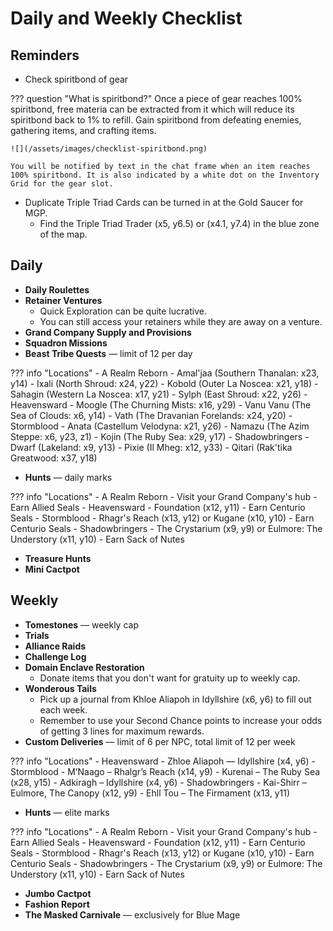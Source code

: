 # Daily and Weekly Checklist

## Reminders

- Check spiritbond of gear

??? question "What is spiritbond?"
    Once a piece of gear reaches 100% spiritbond, free materia can be extracted from it which will reduce its spiritbond back to 1% to refill. Gain spiritbond from defeating enemies, gathering items, and crafting items.

    ![](/assets/images/checklist-spiritbond.png)

    You will be notified by text in the chat frame when an item reaches 100% spiritbond. It is also indicated by a white dot on the Inventory Grid for the gear slot.

- Duplicate Triple Triad Cards can be turned in at the Gold Saucer for MGP.
    - Find the Triple Triad Trader (x5, y6.5) or (x4.1, y7.4) in the blue zone of the map.

## Daily

- **Daily Roulettes**
- **Retainer Ventures**
     - Quick Exploration can be quite lucrative.
     - You can still access your retainers while they are away on a venture.
- **Grand Company Supply and Provisions**
- **Squadron Missions**
- **Beast Tribe Quests** — limit of 12 per day

??? info "Locations"
    - A Realm Reborn
        - Amal'jaa (Southern Thanalan: x23, y14)
        - Ixali (North Shroud: x24, y22)
        - Kobold (Outer La Noscea: x21, y18)
        - Sahagin (Western La Noscea: x17, y21)
        - Sylph (East Shroud: x22, y26)
    - Heavensward
        - Moogle (The Churning Mists: x16, y29)
        - Vanu Vanu (The Sea of Clouds: x6, y14)
        - Vath (The Dravanian Forelands: x24, y20)
    - Stormblood
        - Anata (Castellum Velodyna: x21, y26)
        - Namazu (The Azim Steppe: x6, y23, z1)
        - Kojin (The Ruby Sea: x29, y17)
    - Shadowbringers
        - Dwarf (Lakeland: x9, y13)
        - Pixie (Il Mheg: x12, y33)
        - Qitari (Rak'tika Greatwood: x37, y18)

- **Hunts** — daily marks

??? info "Locations"
    - A Realm Reborn
        - Visit your Grand Company's hub
        - Earn Allied Seals
    - Heavensward
        - Foundation (x12, y11)
        - Earn Centurio Seals
    - Stormblood
        - Rhagr's Reach (x13, y12) or Kugane (x10, y10)
        - Earn Centurio Seals
    - Shadowbringers
        - The Crystarium (x9, y9) or Eulmore: The Understory (x11, y10)
        - Earn Sack of Nutes

- **Treasure Hunts**
- **Mini Cactpot**

## Weekly

- **Tomestones** — weekly cap
- **Trials**
- **Alliance Raids**
- **Challenge Log**
- **Domain Enclave Restoration**
    - Donate items that you don't want for gratuity up to weekly cap.
- **Wonderous Tails**
    - Pick up a journal from Khloe Aliapoh in Idyllshire (x6, y6) to fill out each week.
    - Remember to use your Second Chance points to increase your odds of getting 3 lines for maximum rewards.
- **Custom Deliveries** — limit of 6 per NPC, total limit of 12 per week

??? info "Locations"
    - Heavensward
        - Zhloe Aliapoh — Idyllshire (x4, y6)
    - Stormblood
        - M’Naago – Rhalgr’s Reach (x14, y9)
        - Kurenai – The Ruby Sea (x28, y15)
        - Adkiragh – Idyllshire (x4, y6)
    - Shadowbringers
        - Kai-Shirr – Eulmore, The Canopy (x12, y9)
        - Ehll Tou – The Firmament (x13, y11)

- **Hunts** — elite marks

??? info "Locations"
    - A Realm Reborn
        - Visit your Grand Company's hub
        - Earn Allied Seals
    - Heavensward
        - Foundation (x12, y11)
        - Earn Centurio Seals
    - Stormblood
        - Rhagr's Reach (x13, y12) or Kugane (x10, y10)
        - Earn Centurio Seals
    - Shadowbringers
        - The Crystarium (x9, y9) or Eulmore: The Understory (x11, y10)
        - Earn Sack of Nutes

- **Jumbo Cactpot**
- **Fashion Report**
- **The Masked Carnivale** — exclusively for Blue Mage

